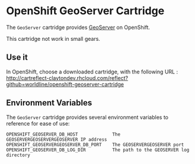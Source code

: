 # OpenShift GeoServer Cartridge

The `GeoServer` cartridge provides [GeoServer](http://www.GeoServer.com/) on OpenShift.

This cartridge not work in small gears.

## Use it

In OpenShift, choose a downloaded cartridge, with the following URL : http://cartreflect-claytondev.rhcloud.com/reflect?github=worldline/openshift-geoserver-cartridge

## Environment Variables

The `GeoServer` cartridge provides several environment variables to reference for ease
of use:

    OPENSHIFT_GEOSERVER_DB_HOST     	 	The GEOSERVERGEOSERVERGEOSERVER IP address
    OPENSHIFT_GEOSERVERGEOSERVER_DB_PORT    The GEOSERVERGEOSERVER port
    OPENSHIFT_GEOSERVER_DB_LOG_DIR   		The path to the GEOSERVER log directory
